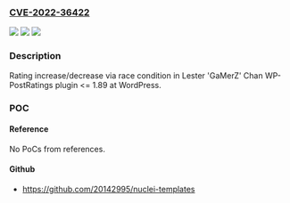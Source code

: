 ### [CVE-2022-36422](https://cve.mitre.org/cgi-bin/cvename.cgi?name=CVE-2022-36422)
![](https://img.shields.io/static/v1?label=Product&message=WP-PostRatings%20(WordPress%20plugin)&color=blue)
![](https://img.shields.io/static/v1?label=Version&message=%3C%3D%201.89%3C%3D%201.89%20&color=brighgreen)
![](https://img.shields.io/static/v1?label=Vulnerability&message=Race%20condition&color=brighgreen)

### Description

Rating increase/decrease via race condition in Lester 'GaMerZ' Chan WP-PostRatings plugin <= 1.89 at WordPress.

### POC

#### Reference
No PoCs from references.

#### Github
- https://github.com/20142995/nuclei-templates

